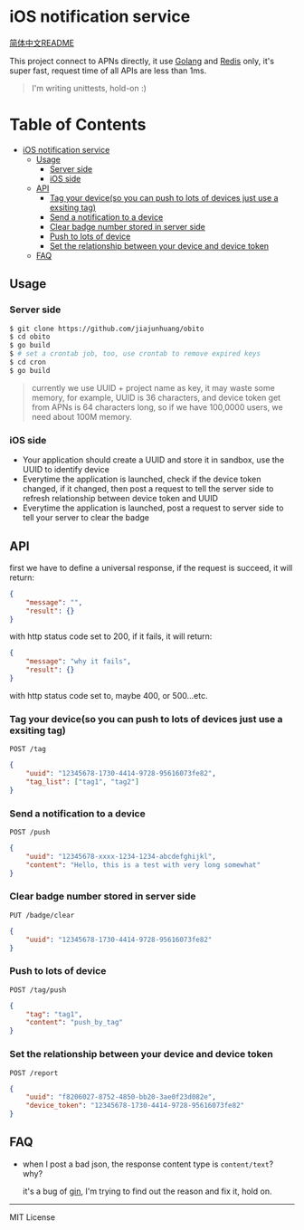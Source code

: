 # iOS notification service

[简体中文README](./README.zh.md)

This project connect to APNs directly, it use [Golang](https://golang.org/)
and [Redis](https://redis.io/) only, it's super fast, request time of all APIs
are less than 1ms.

> I'm writing unittests, hold-on :)

Table of Contents
=================

   * [iOS notification service](#ios-notification-service)
      * [Usage](#usage)
         * [Server side](#server-side)
         * [iOS side](#ios-side)
      * [API](#api)
         * [Tag your device(so you can push to lots of devices just use a exsiting tag)](#tag-your-deviceso-you-can-push-to-lots-of-devices-just-use-a-exsiting-tag)
         * [Send a notification to a device](#send-a-notification-to-a-device)
         * [Clear badge number stored in server side](#clear-badge-number-stored-in-server-side)
         * [Push to lots of device](#push-to-lots-of-device)
         * [Set the relationship between your device and device token](#set-the-relationship-between-your-device-and-device-token)
      * [FAQ](#faq)

## Usage

### Server side

```bash
$ git clone https://github.com/jiajunhuang/obito
$ cd obito
$ go build
$ # set a crontab job, too, use crontab to remove expired keys
$ cd cron
$ go build
```

> currently we use UUID + project name as key, it may waste some memory,
> for example, UUID is 36 characters, and device token get from APNs
> is 64 characters long, so if we have 100,0000 users, we need about 100M
> memory.

### iOS side

- Your application should create a UUID and store it in sandbox, use the UUID to identify device
- Everytime the application is launched, check if the device token changed, if it changed, then post a request to tell the server side to refresh relationship between device token and UUID
- Everytime the application is launched, post a request to server side to tell your server to clear the badge

## API

first we have to define a universal response, if the request is succeed, it will return:

```json
{
    "message": "",
    "result": {}
}
```

with http status code set to 200, if it fails, it will return:

```json
{
    "message": "why it fails",
    "result": {}
}
```

with http status code set to, maybe 400, or 500...etc.

### Tag your device(so you can push to lots of devices just use a exsiting tag)

`POST /tag`

```json
{
    "uuid": "12345678-1730-4414-9728-95616073fe82",
    "tag_list": ["tag1", "tag2"]
}
```

### Send a notification to a device

`POST /push`

```json
{
    "uuid": "12345678-xxxx-1234-1234-abcdefghijkl",
    "content": "Hello, this is a test with very long somewhat"
}
```

### Clear badge number stored in server side

`PUT /badge/clear`

```json
{
    "uuid": "12345678-1730-4414-9728-95616073fe82"
}
```

### Push to lots of device

`POST /tag/push`

```json
{
    "tag": "tag1",
    "content": "push_by_tag"
}
```

### Set the relationship between your device and device token

`POST /report`

```json
{
    "uuid": "f8206027-8752-4850-bb20-3ae0f23d082e",
    "device_token": "12345678-1730-4414-9728-95616073fe82"
}
```

## FAQ

- when I post a bad json, the response content type is `content/text`? why?

    it's a bug of [gin](https://github.com/gin-gonic/gin/issues/633), I'm trying to find out the reason and fix it, hold on.

-------------------

MIT License
